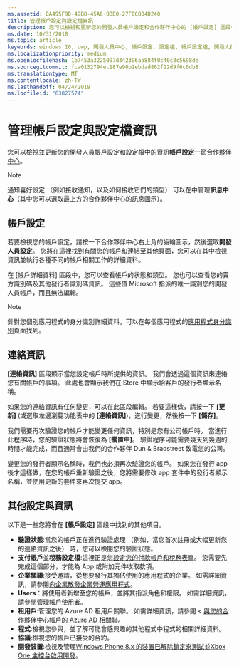 ```yaml
---
ms.assetid: DA495F9D-49B8-45A6-BBE0-27F0C804D240
title: 管理帳戶設定與設定檔資訊
description: 您可以檢視和更新您的開發人員帳戶設定和合作夥伴中心的 [帳戶設定] 區段中的設定檔資訊。
ms.date: 10/31/2018
ms.topic: article
keywords: windows 10, uwp, 開發人員中心, 帳戶設定, 設定檔, 帳戶設定檔, 開發人員帳戶, 開發人員帳戶設定
ms.localizationpriority: medium
ms.openlocfilehash: 1b7453a3225097d342396aa884f0c40c3c5698de
ms.sourcegitcommit: fca0132794ec187e90b2ebdad862f22d9f6c0db8
ms.translationtype: MT
ms.contentlocale: zh-TW
ms.lasthandoff: 04/24/2019
ms.locfileid: "63827574"
---
```

# <a name="manage-account-settings-and-profile-info"></a>管理帳戶設定與設定檔資訊

您可以檢視並更新您的開發人員帳戶設定和設定檔中的資訊**帳戶設定**一節[合作夥伴中心](https://partner.microsoft.com/dashboard)。 

> [!NOTE]
> 通知喜好設定 （例如接收通知，以及如何接收它們的類型） 可以在中管理**訊息中心**（其中您可以選取最上方的合作夥伴中心的訊息圖示）。

## <a name="account-settings"></a>帳戶設定

若要檢視您的帳戶設定，請按一下合作夥伴中心右上角的齒輪圖示，然後選取**開發人員設定**。 您將在這裡找到有關您的帳戶和連結至其他頁面，您可以在其中檢視資訊並執行各種不同的帳戶相關工作的詳細資料。

在 [帳戶詳細資料] 區段中，您可以查看帳戶的狀態和類型。 您也可以查看您的賣方識別碼及其他發行者識別碼資訊。 這些值 Microsoft 指派的唯一識別您的開發人員帳戶，而且無法編輯。

> [!NOTE]
> 針對您個別應用程式的身分識別詳細資料，可以在每個應用程式的[應用程式身分識別](view-app-identity-details.md)頁面找到。

## <a name="contact-info"></a>連絡資訊

**\[連絡資訊\]** 區段顯示當您設定帳戶時所提供的資訊。 我們會透過這個資訊來連絡您有關帳戶的事項。 此處也會顯示我們在 Store 中顯示給客戶的發行者顯示名稱。

如果您的連絡資訊有任何變更，可以在此區段編輯。 若要這樣做，請按一下 **\[更新\]** (或選取左邊瀏覽功能表中的 **\[連絡資訊\]**)，進行變更，然後按一下 **\[儲存\]**。

我們需要再次驗證您的帳戶才能變更任何資訊，特別是您有公司帳戶時。 當進行此程序時，您的驗證狀態將會恢復為 **\[擱置中\]**。 驗證程序可能需要幾天到幾週的時間才能完成，而且通常會由我們的合作夥伴 Dun & Bradstreet 致電您的公司。

變更您的發行者顯示名稱時，我們也必須再次驗證您的帳戶。 如果您在發行 app 後才這樣做，在您的帳戶重新驗證之後，您將需要修改 app 套件中的發行者顯示名稱，並使用更新的套件來再次提交 app。


## <a name="additional-settings-and-info"></a>其他設定與資訊

以下是一些您將會在 **\[帳戶設定\]** 區段中找到的其他項目。

- **驗證狀態**:當您的帳戶正在進行驗證處理 （例如，當您首次註冊或大幅更新您的連絡資訊之後） 時，您可以檢閱您的驗證狀態。
- **支付帳戶**並**稅務設定檔**:這裡正是您[設定您的付款帳戶和稅務表單](setting-up-your-payout-account-and-tax-forms.md)。 您需要先完成這個部分，才能為 App 或附加元件收取款項。
- **企業關聯**:接受邀請，從想要發行其獨佔使用的應用程式的企業。 如需詳細資訊，請參閱[向企業散發企業營運應用程式](distribute-lob-apps-to-enterprises.md)。
- **Users**：將使用者新增至您的帳戶，並將其指派角色和權限。 如需詳細資訊，請參閱[管理帳戶使用者](manage-account-users.md)。
- **租用戶**:管理您的 Azure AD 租用戶關聯。 如需詳細資訊，請參閱 <<c0> [ 與您的合作夥伴中心帳戶的 Azure AD 相關聯](associate-azure-ad-with-dev-center.md)。
- **程式**:檢視您參與，並了解可能會感興趣的其他程式中程式的相關詳細資料。
- **協議**:檢視您的帳戶已接受的合約。
- **開發裝置**:檢視及管理[Windows Phone 8.x 的裝置已解除鎖定來測試](https://go.microsoft.com/fwlink/p/?LinkId=533897)並[Xbox One 主控台啟用開發](../xbox-apps/devkit-activation.md)。 


